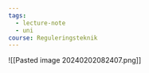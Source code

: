 ```yaml
---
tags:
  - lecture-note
  - uni
course: Reguleringsteknik
---
```

![[Pasted image 20240202082407.png]]
